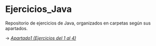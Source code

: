 # Ejercicios_Java

Repositorio de ejercicios de Java, organizados en carpetas según sus apartados.

-> [*Apartado1 (Ejercicios del 1 al 4)*](https://github.com/MarcosMoralesAragon/Ejercicios_Java/tree/main/Apartado1)

